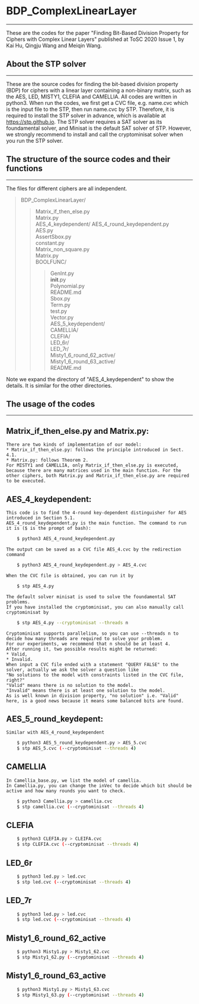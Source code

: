 # BDP_ComplexLinearLayer
--------------------------
These are the codes for the paper "Finding Bit-Based Division Property for Ciphers with Complex Linear Layers" published at ToSC 2020 Issue 1, by Kai Hu, Qingju Wang and Meiqin Wang.

## About the STP solver
--------------------------
These are the source codes for finding the bit-based division property (BDP) for ciphers with a linear layer containing a non-binary matrix, such as the AES, LED, MISTY1, CLEFIA and CAMELLIA.
All codes are written in python3. 
When run the codes, we first get a CVC file, e.g. name.cvc which is the input file to the STP, then run name.cvc by STP.
Therefore, it is required to install the STP solver in advance, which is available at https://stp.github.io. 
The STP solver requires a SAT solver as its foundamental solver, and Minisat is the default SAT solver of STP.
However, we strongly recommend to install and call the cryptominisat solver when you run the STP solver.

## The structure of the source codes and their functions
-------------------------
The files for different ciphers are all independent.
> BDP_ComplexLinearLayer/
>> Matrix_if_then_else.py<br>
>> Matrix.py<br>
> AES_4_keydependent/
>> AES_4_round_keydependent.py<br>
>> AES.py<br>
>> AssertSbox.py<br>
>> constant.py<br>
>> Matrix_non_square.py<br>
>> Matrix.py<br>
>> BOOLFUNC/<br>
>>> GenInt.py<br>
>>> __init__.py<br>
>>> Polynomial.py<br>
>>> README.md<br>
>>> Sbox.py<br>
>>> Term.py<br>
>>> test.py<br>
>>> Vector.py<br>
> AES_5_keydependent/ <br>
> CAMELLIA/ <br>
> CLEFIA/ <br>
> LED_6r/ <br>
> LED_7r/ <br>
> Misty1_6_round_62_active/ <br>
> Misty1_6_round_63_active/ <br>
> README.md <br>

Note we expand the directory of "AES_4_keydependent" to show the details. It is similar for the other directories.

## The usage of the codes
------------------------------

## Matrix_if_then_else.py and Matrix.py: <br>
    There are two kinds of implementation of our model: 
    * Matrix_if_then_else.py: follows the principle introduced in Sect. 4.1.
    * Matrix.py: follows Theorem 2.
    For MISTY1 and CAMELLIA, only Matrix_if_then_else.py is executed, because there are many matrices used in the main function. For the other ciphers, both Matrix.py and Matrix_if_then_else.py are required to be executed.

## AES_4_keydependent: <br> 
    This code is to find the 4-round key-dependent distinguisher for AES introduced in Section 5.1.
    AES_4_round_keydependent.py is the main function. The command to run it is ($ is the prompt of bash):
```Bash
    $ python3 AES_4_round_keydependent.py 
```
    The output can be saved as a CVC file AES_4.cvc by the redirection command
```Bash
    $ python3 AES_4_round_keydependent.py > AES_4.cvc
```
    When the CVC file is obtained, you can run it by
```Bash
    $ stp AES_4.py 
```
    The default solver minisat is used to solve the foundamental SAT problems.
    If you have installed the cryptominisat, you can also manually call cryptominisat by
```Bash
    $ stp AES_4.py --cryptominisat --threads n
```
    Cryptominisat supports parallelism, so you can use --threads n to decide how many threads are required to solve your problem.
    For our experiments, we recommend that n should be at least 4.
    After running it, two possible results might be returned:
    * Valid,
    * Invalid.
    When input a CVC file ended with a statement "QUERY FALSE" to the solver, actually we ask the solver a question like 
    "No solutions to the model with constraints listed in the CVC file, right?" 
    "Valid" means there is no solution to the model.
    "Invalid" means there is at least one solution to the model.
    As is well known in division property, "no solution" i.e. "Valid" here, is a good news because it means some balanced bits are found. 

## AES_5_round_keydepent: <br>
    Similar with AES_4_round_keydependent
```Bash
    $ python3 AES_5_round_keydependent.py > AES_5.cvc  
    $ stp AES_5.cvc (--cryptominisat --threads 4)
```
## CAMELLIA
    In Camellia_base.py, we list the model of camellia.
    In Camellia.py, you can change the inVec to decide which bit should be active and how many rounds you want to check.  
```Bash
    $ python3 Camellia.py > camellia.cvc
    $ stp camellia.cvc (--cryptominisat --threads 4)
```
## CLEFIA
```Bash
    $ python3 CLEFIA.py > CLEIFA.cvc
    $ stp CLEFIA.cvc (--cryptominisat --threads 4)
```
## LED_6r
```Bash
    $ python3 led.py > led.cvc
    $ stp led.cvc (--cryptominisat --threads 4)
```
## LED_7r
```Bash
    $ python3 led.py > led.cvc
    $ stp led.cvc (--cryptominisat --threads 4)
```
## Misty1_6_round_62_active
```Bash
    $ python3 Misty1.py > Misty1_62.cvc
    $ stp Misty1_62.py (--cryptominisat --threads 4)
```
## Misty1_6_round_63_active
```Bash
    $ python3 Misty1.py > Misty1_63.cvc
    $ stp Misty1_63.py (--cryptominisat --threads 4)
```




